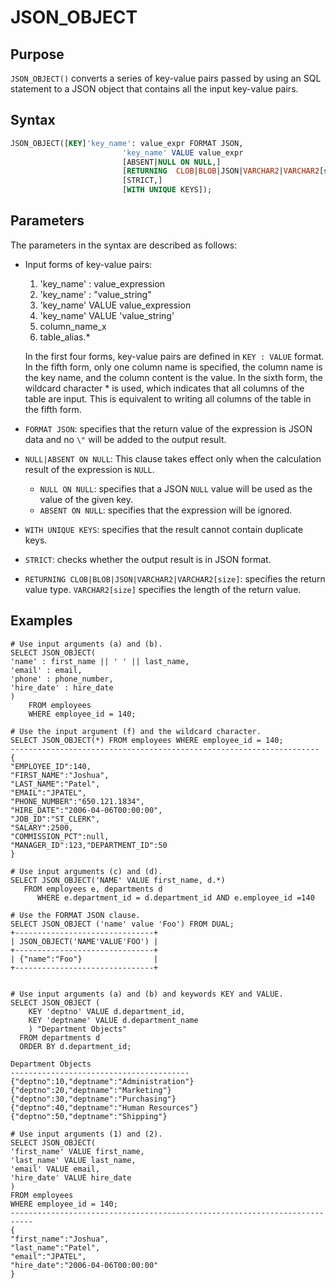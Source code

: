 # JSON_OBJECT

## Purpose

`JSON_OBJECT()` converts a series of key-value pairs passed by using an SQL statement to a JSON object that contains all the input key-value pairs.

## Syntax

```sql
JSON_OBJECT([KEY]'key_name': value_expr FORMAT JSON,
                         'key_name' VALUE value_expr
                         [ABSENT|NULL ON NULL,]
                         [RETURNING  CLOB|BLOB|JSON|VARCHAR2|VARCHAR2[size],]
                         [STRICT,]
                         [WITH UNIQUE KEYS]);
```

## Parameters

The parameters in the syntax are described as follows:

- Input forms of key-value pairs:
   1. 'key_name' : value_expression
   2. 'key_name' : "value_string"
   3. 'key_name' VALUE value_expression
   4. 'key_name' VALUE 'value_string'
   5. column_name_x
   6. table_alias.*

   In the first four forms, key-value pairs are defined in `KEY : VALUE` format. In the fifth form, only one column name is specified, the column name is the key name, and the column content is the value. In the sixth form, the wildcard character * is used, which indicates that all columns of the table are input. This is equivalent to writing all columns of the table in the fifth form.

- `FORMAT JSON`: specifies that the return value of the expression is JSON data and no `\"` will be added to the output result.
- `NULL|ABSENT ON NULL`: This clause takes effect only when the calculation result of the expression is `NULL`.
   - `NULL ON NULL`: specifies that a JSON `NULL` value will be used as the value of the given key.
   - `ABSENT ON NULL`: specifies that the expression will be ignored.
- `WITH UNIQUE KEYS`: specifies that the result cannot contain duplicate keys.
- `STRICT`: checks whether the output result is in JSON format.
- `RETURNING CLOB|BLOB|JSON|VARCHAR2|VARCHAR2[size]`: specifies the return value type. `VARCHAR2[size]` specifies the length of the return value.

## Examples

```shell
# Use input arguments (a) and (b).
SELECT JSON_OBJECT(
'name' : first_name || ' ' || last_name,
'email' : email,
'phone' : phone_number,
'hire_date' : hire_date
)
    FROM employees
    WHERE employee_id = 140;

# Use the input argument (f) and the wildcard character.
SELECT JSON_OBJECT(*) FROM employees WHERE employee_id = 140;
---------------------------------------------------------------------
{
"EMPLOYEE_ID":140,
"FIRST_NAME":"Joshua",
"LAST_NAME":"Patel",
"EMAIL":"JPATEL",
"PHONE_NUMBER":"650.121.1834",
"HIRE_DATE":"2006-04-06T00:00:00",
"JOB_ID":"ST_CLERK",
"SALARY":2500,
"COMMISSION_PCT":null,
"MANAGER_ID":123,"DEPARTMENT_ID":50
}

# Use input arguments (c) and (d).
SELECT JSON_OBJECT('NAME' VALUE first_name, d.*)
   FROM employees e, departments d
      WHERE e.department_id = d.department_id AND e.employee_id =140

# Use the FORMAT JSON clause.
SELECT JSON_OBJECT ('name' value 'Foo') FROM DUAL;
+-------------------------------+
| JSON_OBJECT('NAME'VALUE'FOO') |
+-------------------------------+
| {"name":"Foo"}                |
+-------------------------------+


# Use input arguments (a) and (b) and keywords KEY and VALUE.
SELECT JSON_OBJECT (
    KEY 'deptno' VALUE d.department_id,
    KEY 'deptname' VALUE d.department_name
    ) "Department Objects"
  FROM departments d
  ORDER BY d.department_id;

Department Objects
----------------------------------------
{"deptno":10,"deptname":"Administration"}
{"deptno":20,"deptname":"Marketing"}
{"deptno":30,"deptname":"Purchasing"}
{"deptno":40,"deptname":"Human Resources"}
{"deptno":50,"deptname":"Shipping"}

# Use input arguments (1) and (2).
SELECT JSON_OBJECT(
'first_name' VALUE first_name,
'last_name' VALUE last_name,
'email' VALUE email,
'hire_date' VALUE hire_date
)
FROM employees
WHERE employee_id = 140;
---------------------------------------------------------------------------
{
"first_name":"Joshua",
"last_name":"Patel",
"email":"JPATEL",
"hire_date":"2006-04-06T00:00:00"
}
```
